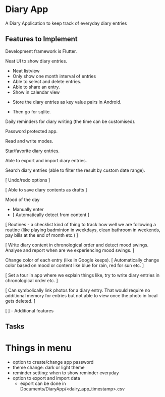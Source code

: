 # Diary App

A Diary Application to keep track of everyday diary entries

## Features to Implement
Development framework is Flutter.

Neat UI to show diary entries.
- Neat listview
- Only show one month interval of entries
- Able to select and delete entries.
- Able to share an entry.
- Show in calendar view

* Store the diary entries as key value pairs in Android. 

- Then go for sqlite.

Daily reminders for diary writing (the time can be customised).

Password protected app.

Read and write modes.

Star/favorite diary entries.

Able to export and import diary entries.

Search diary entries (able to filter the result by custom date range).

[ Undo/redo options ]

[ Able to save diary contents as drafts ]

Mood of the day
- Manually enter
- [ Automatically detect from content ]

[ Routines - a checklist kind of thing to track how well we are following a routine (like playing badminton in weekdays, clean bathroom in weekends, pay bills at the end of month etc.) ]

[ Write diary content in chronological order and detect mood swings. Analyse and report when are we experiencing mood swings. ]

Change color of each entry (like in Google keeps). [ Automatically change color based on mood or content like blue for rain, red for sun etc. ]

[ Set a tour in app where we explain things like, try to write diary entries in chronological order etc. ]

[ Can symbolically link photos for a diary entry. That would require no additional memory for entries but not able to view once the photo in local gets deleted. ]

[ ] - Additional features 

## Tasks

# Things in menu
- option to create/change app password
- theme change: dark or light theme
- reminder setting: when to show reminder everyday
- option to export and import data
  - export can be done in Documents/DiaryApp/<dairy_app_timestamp>.csv

